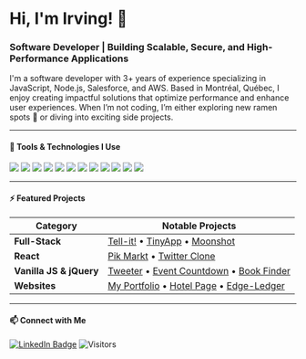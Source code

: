 # Hi, I'm Irving! 👋

### Software Developer | Building Scalable, Secure, and High-Performance Applications

I'm a software developer with 3+ years of experience specializing in JavaScript, Node.js, Salesforce, and AWS. Based in Montréal, Québec, I enjoy creating impactful solutions that optimize performance and enhance user experiences. When I’m not coding, I’m either exploring new ramen spots 🍜 or diving into exciting side projects.

---

#### 🚀 Tools & Technologies I Use

<p align="left">
  <img src="https://img.shields.io/badge/JavaScript-F7DF1E?style=for-the-badge&logo=javascript&logoColor=black" />
  <img src="https://img.shields.io/badge/Node.js-43853D?style=for-the-badge&logo=node.js&logoColor=white" />
  <img src="https://img.shields.io/badge/Express.js-404D59?style=for-the-badge" />
  <img src="https://img.shields.io/badge/React-20232A?style=for-the-badge&logo=react&logoColor=61DAFB" />
  <img src="https://img.shields.io/badge/Angular-DD0031?style=for-the-badge&logo=angular&logoColor=white" />
  <img src="https://img.shields.io/badge/Salesforce-00A1E0?style=for-the-badge&logo=salesforce&logoColor=white" />
  <img src="https://img.shields.io/badge/PostgreSQL-316192?style=for-the-badge&logo=postgresql&logoColor=white" />
  <img src="https://img.shields.io/badge/AWS-232F3E?style=for-the-badge&logo=amazon-aws&logoColor=white" />
  <img src="https://img.shields.io/badge/TypeScript-007ACC?style=for-the-badge&logo=typescript&logoColor=white" />
  <img src="https://img.shields.io/badge/Gatsby-663399?style=for-the-badge&logo=gatsby&logoColor=white" />
  <img src="https://img.shields.io/badge/MongoDB-4EA94B?style=for-the-badge&logo=mongodb&logoColor=white" />
  <img src="https://img.shields.io/badge/Firebase-FFCA28?style=for-the-badge&logo=firebase&logoColor=black" />
</p>

---

#### ⚡ Featured Projects

| **Category**         | **Notable Projects**                                                                                                                                       |
|-----------------------|-----------------------------------------------------------------------------------------------------------------------------------------------------------|
| **Full-Stack**       | [Tell-it!](https://github.com/IrvHenri/story-creator) • [TinyApp](https://github.com/IrvHenri/tinyapp) • [Moonshot](https://github.com/IrvHenri/moonshot)  |
| **React**            | [Pik Markt](https://github.com/IrvHenri/pik-markt) • [Twitter Clone](https://github.com/IrvHenri/twitter-clone)
| **Vanilla JS & jQuery** | [Tweeter](https://github.com/IrvHenri/tweeter) • [Event Countdown](https://github.com/IrvHenri/eventCountdown) • [Book Finder](https://github.com/IrvHenri/Book-Finder-App) |
| **Websites**         | [My Portfolio](https://github.com/IrvHenri/irving_portfolio) • [Hotel Page](https://github.com/IrvHenri/Hotel-Website) • [Edge-Ledger](https://github.com/IrvHenri/Edge-Ledger-Website) |

---

#### 📫 Connect with Me

[![LinkedIn Badge](https://img.shields.io/badge/-IrvingH-blue?style=flat&logo=Linkedin&logoColor=white&link=https://www.linkedin.com/in/irving-henriquez/)](https://www.linkedin.com/in/irving-henriquez/) ![Visitors](https://visitor-badge.laobi.icu/badge?page_id=IrvHenri)
